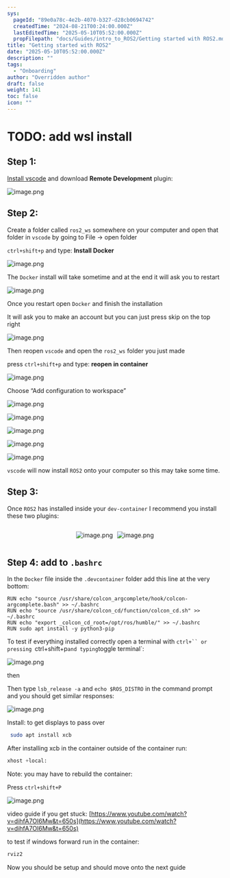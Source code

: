 ```yaml
---
sys:
  pageId: "89e0a78c-4e2b-4070-b327-d28cb0694742"
  createdTime: "2024-08-21T00:24:00.000Z"
  lastEditedTime: "2025-05-10T05:52:00.000Z"
  propFilepath: "docs/Guides/intro_to_ROS2/Getting started with ROS2.md"
title: "Getting started with ROS2"
date: "2025-05-10T05:52:00.000Z"
description: ""
tags:
  - "Onboarding"
author: "Overridden author"
draft: false
weight: 141
toc: false
icon: ""
---
```


# TODO: add wsl install

## Step 1:

[Install vscode](https://code.visualstudio.com/download) and download **Remote Development** plugin:

![image.png](https://prod-files-secure.s3.us-west-2.amazonaws.com/d518164a-d88e-44d1-a4ee-3adb3bd8bce0/efb52993-1881-4a40-b95e-6f020334f022/image.png?X-Amz-Algorithm=AWS4-HMAC-SHA256&X-Amz-Content-Sha256=UNSIGNED-PAYLOAD&X-Amz-Credential=ASIAZI2LB4663S7CBGIP%2F20250627%2Fus-west-2%2Fs3%2Faws4_request&X-Amz-Date=20250627T230849Z&X-Amz-Expires=3600&X-Amz-Security-Token=IQoJb3JpZ2luX2VjEIb%2F%2F%2F%2F%2F%2F%2F%2F%2F%2FwEaCXVzLXdlc3QtMiJIMEYCIQCj6vtxASWhtYRj3dNFet9HJmpt3JaPJy5gzWEv2ecF8gIhAMt9TmfvhlJQT5Xg1ALdgtxCah7jEGcQ1hLypfsVcKFaKv8DCH8QABoMNjM3NDIzMTgzODA1IgyHsPOONyGJ0lA9YsIq3AMTHZ1EZ7XmKpXcft2UONOWtqmuVVqSmoG3gMCcfqTHmmXhcOH7nMqHXab1EZKCO8Rkkz0%2F3rohgTgkq%2FxVS0Z2GORiWSLP9gHW2Tk%2BM%2FuHktefIN8bUr1GJfRi%2BHSwwMV0dbWj7U5zuUSaSTuLw%2Fm84tRMvWHn8vXQNdd7d%2Ft6iG3uewoTGjqZ890uPdyTEvEcXZhS65Nj13chV77aM0vV732Zix%2BZRQxEgazmXpIUoMANtLeGXIQAkgHrWITSVlTsUrqvxloudOC5z5c428V2l3B%2B%2FbvaEExVRJb8%2FWwNQ4XyeWd6TcdbXZKWt8nne0151GVZQgA8mDqNC8nV%2BGbx4v6ZJBc3gFmGZe4WnXY3bZp%2F4Rt%2B3%2B1rtl6rXrfB9TinzXPnS%2Ff2j%2FeHsPHQvFbThAgJIyg2bPsekYqZJrIcNvgsgFmcSwZXs%2B98j7%2FTlKIptb9bTxuVPg5yxW%2F5ii9jYi0yyX1cI7qJu%2Fqxxy9QYCwBcSuJNbPta%2FMPD01x9c07ljcljrTTJ3g5JIGHODA7wG4VUjOQEFKNkl37Zuo9Z3nirNCAdjoXitT%2B7nkm%2B5RZmhIraau%2FVGOpoerqso2is2IqGQMpE5M%2BRE3wu3scerEp8S%2BolANqVJDjITDUrvzCBjqkAUn0WYnr51kDLCKjQsoZpMHr2%2Bj7HsHqQQPNG8UppaUtKMRNfoWh6Jvn%2FiMwOoynmtryGWYHiD0pe61xUeINQmFv1v%2B%2FHh25Tl8slCfPDSr6oTBlybJSoushivXaS8GsXuiTQcZD1pTI7GAivMp24rLcW6Rluh867AsI1UuJ0uJa47NTyy50g73BAuyGykaUS1e46P%2FDO8DOl0NeNOuK4gg8%2BFjV&X-Amz-Signature=a267e71600489394f947c4da95a4dfb154a1104e558401ced09599e2e62329ae&X-Amz-SignedHeaders=host&x-amz-checksum-mode=ENABLED&x-id=GetObject)

## Step 2:

Create a folder called `ros2_ws` somewhere on your computer and open that folder in `vscode` by going to File → open folder 

`ctrl+shift+p` and type: **Install Docker**

![image.png](https://prod-files-secure.s3.us-west-2.amazonaws.com/d518164a-d88e-44d1-a4ee-3adb3bd8bce0/2269dc0e-1cd5-47ff-bceb-c04ad9b2eab0/image.png?X-Amz-Algorithm=AWS4-HMAC-SHA256&X-Amz-Content-Sha256=UNSIGNED-PAYLOAD&X-Amz-Credential=ASIAZI2LB4663S7CBGIP%2F20250627%2Fus-west-2%2Fs3%2Faws4_request&X-Amz-Date=20250627T230849Z&X-Amz-Expires=3600&X-Amz-Security-Token=IQoJb3JpZ2luX2VjEIb%2F%2F%2F%2F%2F%2F%2F%2F%2F%2FwEaCXVzLXdlc3QtMiJIMEYCIQCj6vtxASWhtYRj3dNFet9HJmpt3JaPJy5gzWEv2ecF8gIhAMt9TmfvhlJQT5Xg1ALdgtxCah7jEGcQ1hLypfsVcKFaKv8DCH8QABoMNjM3NDIzMTgzODA1IgyHsPOONyGJ0lA9YsIq3AMTHZ1EZ7XmKpXcft2UONOWtqmuVVqSmoG3gMCcfqTHmmXhcOH7nMqHXab1EZKCO8Rkkz0%2F3rohgTgkq%2FxVS0Z2GORiWSLP9gHW2Tk%2BM%2FuHktefIN8bUr1GJfRi%2BHSwwMV0dbWj7U5zuUSaSTuLw%2Fm84tRMvWHn8vXQNdd7d%2Ft6iG3uewoTGjqZ890uPdyTEvEcXZhS65Nj13chV77aM0vV732Zix%2BZRQxEgazmXpIUoMANtLeGXIQAkgHrWITSVlTsUrqvxloudOC5z5c428V2l3B%2B%2FbvaEExVRJb8%2FWwNQ4XyeWd6TcdbXZKWt8nne0151GVZQgA8mDqNC8nV%2BGbx4v6ZJBc3gFmGZe4WnXY3bZp%2F4Rt%2B3%2B1rtl6rXrfB9TinzXPnS%2Ff2j%2FeHsPHQvFbThAgJIyg2bPsekYqZJrIcNvgsgFmcSwZXs%2B98j7%2FTlKIptb9bTxuVPg5yxW%2F5ii9jYi0yyX1cI7qJu%2Fqxxy9QYCwBcSuJNbPta%2FMPD01x9c07ljcljrTTJ3g5JIGHODA7wG4VUjOQEFKNkl37Zuo9Z3nirNCAdjoXitT%2B7nkm%2B5RZmhIraau%2FVGOpoerqso2is2IqGQMpE5M%2BRE3wu3scerEp8S%2BolANqVJDjITDUrvzCBjqkAUn0WYnr51kDLCKjQsoZpMHr2%2Bj7HsHqQQPNG8UppaUtKMRNfoWh6Jvn%2FiMwOoynmtryGWYHiD0pe61xUeINQmFv1v%2B%2FHh25Tl8slCfPDSr6oTBlybJSoushivXaS8GsXuiTQcZD1pTI7GAivMp24rLcW6Rluh867AsI1UuJ0uJa47NTyy50g73BAuyGykaUS1e46P%2FDO8DOl0NeNOuK4gg8%2BFjV&X-Amz-Signature=8f5985a850b514fa78d1e061a60c210f422716764423603eeef1a4dc2512118c&X-Amz-SignedHeaders=host&x-amz-checksum-mode=ENABLED&x-id=GetObject)

The `Docker` install will take sometime and at the end it will ask you to restart

![image.png](https://prod-files-secure.s3.us-west-2.amazonaws.com/d518164a-d88e-44d1-a4ee-3adb3bd8bce0/ed233f78-be33-4b1f-b89c-9c346c0e961e/image.png?X-Amz-Algorithm=AWS4-HMAC-SHA256&X-Amz-Content-Sha256=UNSIGNED-PAYLOAD&X-Amz-Credential=ASIAZI2LB4663S7CBGIP%2F20250627%2Fus-west-2%2Fs3%2Faws4_request&X-Amz-Date=20250627T230849Z&X-Amz-Expires=3600&X-Amz-Security-Token=IQoJb3JpZ2luX2VjEIb%2F%2F%2F%2F%2F%2F%2F%2F%2F%2FwEaCXVzLXdlc3QtMiJIMEYCIQCj6vtxASWhtYRj3dNFet9HJmpt3JaPJy5gzWEv2ecF8gIhAMt9TmfvhlJQT5Xg1ALdgtxCah7jEGcQ1hLypfsVcKFaKv8DCH8QABoMNjM3NDIzMTgzODA1IgyHsPOONyGJ0lA9YsIq3AMTHZ1EZ7XmKpXcft2UONOWtqmuVVqSmoG3gMCcfqTHmmXhcOH7nMqHXab1EZKCO8Rkkz0%2F3rohgTgkq%2FxVS0Z2GORiWSLP9gHW2Tk%2BM%2FuHktefIN8bUr1GJfRi%2BHSwwMV0dbWj7U5zuUSaSTuLw%2Fm84tRMvWHn8vXQNdd7d%2Ft6iG3uewoTGjqZ890uPdyTEvEcXZhS65Nj13chV77aM0vV732Zix%2BZRQxEgazmXpIUoMANtLeGXIQAkgHrWITSVlTsUrqvxloudOC5z5c428V2l3B%2B%2FbvaEExVRJb8%2FWwNQ4XyeWd6TcdbXZKWt8nne0151GVZQgA8mDqNC8nV%2BGbx4v6ZJBc3gFmGZe4WnXY3bZp%2F4Rt%2B3%2B1rtl6rXrfB9TinzXPnS%2Ff2j%2FeHsPHQvFbThAgJIyg2bPsekYqZJrIcNvgsgFmcSwZXs%2B98j7%2FTlKIptb9bTxuVPg5yxW%2F5ii9jYi0yyX1cI7qJu%2Fqxxy9QYCwBcSuJNbPta%2FMPD01x9c07ljcljrTTJ3g5JIGHODA7wG4VUjOQEFKNkl37Zuo9Z3nirNCAdjoXitT%2B7nkm%2B5RZmhIraau%2FVGOpoerqso2is2IqGQMpE5M%2BRE3wu3scerEp8S%2BolANqVJDjITDUrvzCBjqkAUn0WYnr51kDLCKjQsoZpMHr2%2Bj7HsHqQQPNG8UppaUtKMRNfoWh6Jvn%2FiMwOoynmtryGWYHiD0pe61xUeINQmFv1v%2B%2FHh25Tl8slCfPDSr6oTBlybJSoushivXaS8GsXuiTQcZD1pTI7GAivMp24rLcW6Rluh867AsI1UuJ0uJa47NTyy50g73BAuyGykaUS1e46P%2FDO8DOl0NeNOuK4gg8%2BFjV&X-Amz-Signature=f5902c98690150c017e932e0eadf9c2ce8eb2801f530da493fc1398849509243&X-Amz-SignedHeaders=host&x-amz-checksum-mode=ENABLED&x-id=GetObject)

Once you restart open `Docker` and finish the installation

It will ask you to make an account but you can just press skip on the top right

![image.png](https://prod-files-secure.s3.us-west-2.amazonaws.com/d518164a-d88e-44d1-a4ee-3adb3bd8bce0/21010ad9-1659-4fd9-9f59-9932a09b2a3d/image.png?X-Amz-Algorithm=AWS4-HMAC-SHA256&X-Amz-Content-Sha256=UNSIGNED-PAYLOAD&X-Amz-Credential=ASIAZI2LB4663S7CBGIP%2F20250627%2Fus-west-2%2Fs3%2Faws4_request&X-Amz-Date=20250627T230849Z&X-Amz-Expires=3600&X-Amz-Security-Token=IQoJb3JpZ2luX2VjEIb%2F%2F%2F%2F%2F%2F%2F%2F%2F%2FwEaCXVzLXdlc3QtMiJIMEYCIQCj6vtxASWhtYRj3dNFet9HJmpt3JaPJy5gzWEv2ecF8gIhAMt9TmfvhlJQT5Xg1ALdgtxCah7jEGcQ1hLypfsVcKFaKv8DCH8QABoMNjM3NDIzMTgzODA1IgyHsPOONyGJ0lA9YsIq3AMTHZ1EZ7XmKpXcft2UONOWtqmuVVqSmoG3gMCcfqTHmmXhcOH7nMqHXab1EZKCO8Rkkz0%2F3rohgTgkq%2FxVS0Z2GORiWSLP9gHW2Tk%2BM%2FuHktefIN8bUr1GJfRi%2BHSwwMV0dbWj7U5zuUSaSTuLw%2Fm84tRMvWHn8vXQNdd7d%2Ft6iG3uewoTGjqZ890uPdyTEvEcXZhS65Nj13chV77aM0vV732Zix%2BZRQxEgazmXpIUoMANtLeGXIQAkgHrWITSVlTsUrqvxloudOC5z5c428V2l3B%2B%2FbvaEExVRJb8%2FWwNQ4XyeWd6TcdbXZKWt8nne0151GVZQgA8mDqNC8nV%2BGbx4v6ZJBc3gFmGZe4WnXY3bZp%2F4Rt%2B3%2B1rtl6rXrfB9TinzXPnS%2Ff2j%2FeHsPHQvFbThAgJIyg2bPsekYqZJrIcNvgsgFmcSwZXs%2B98j7%2FTlKIptb9bTxuVPg5yxW%2F5ii9jYi0yyX1cI7qJu%2Fqxxy9QYCwBcSuJNbPta%2FMPD01x9c07ljcljrTTJ3g5JIGHODA7wG4VUjOQEFKNkl37Zuo9Z3nirNCAdjoXitT%2B7nkm%2B5RZmhIraau%2FVGOpoerqso2is2IqGQMpE5M%2BRE3wu3scerEp8S%2BolANqVJDjITDUrvzCBjqkAUn0WYnr51kDLCKjQsoZpMHr2%2Bj7HsHqQQPNG8UppaUtKMRNfoWh6Jvn%2FiMwOoynmtryGWYHiD0pe61xUeINQmFv1v%2B%2FHh25Tl8slCfPDSr6oTBlybJSoushivXaS8GsXuiTQcZD1pTI7GAivMp24rLcW6Rluh867AsI1UuJ0uJa47NTyy50g73BAuyGykaUS1e46P%2FDO8DOl0NeNOuK4gg8%2BFjV&X-Amz-Signature=50d4d5c02c5ee8e96a4220d924f51ea093abe38b11fab403eeb3c791d7cdfc2f&X-Amz-SignedHeaders=host&x-amz-checksum-mode=ENABLED&x-id=GetObject)

Then reopen `vscode` and open the `ros2_ws` folder you just made

press `ctrl+shift+p` and type: **reopen in container**

![image.png](https://prod-files-secure.s3.us-west-2.amazonaws.com/d518164a-d88e-44d1-a4ee-3adb3bd8bce0/4e93b8c2-41ad-488c-8095-c74205196118/image.png?X-Amz-Algorithm=AWS4-HMAC-SHA256&X-Amz-Content-Sha256=UNSIGNED-PAYLOAD&X-Amz-Credential=ASIAZI2LB4663S7CBGIP%2F20250627%2Fus-west-2%2Fs3%2Faws4_request&X-Amz-Date=20250627T230849Z&X-Amz-Expires=3600&X-Amz-Security-Token=IQoJb3JpZ2luX2VjEIb%2F%2F%2F%2F%2F%2F%2F%2F%2F%2FwEaCXVzLXdlc3QtMiJIMEYCIQCj6vtxASWhtYRj3dNFet9HJmpt3JaPJy5gzWEv2ecF8gIhAMt9TmfvhlJQT5Xg1ALdgtxCah7jEGcQ1hLypfsVcKFaKv8DCH8QABoMNjM3NDIzMTgzODA1IgyHsPOONyGJ0lA9YsIq3AMTHZ1EZ7XmKpXcft2UONOWtqmuVVqSmoG3gMCcfqTHmmXhcOH7nMqHXab1EZKCO8Rkkz0%2F3rohgTgkq%2FxVS0Z2GORiWSLP9gHW2Tk%2BM%2FuHktefIN8bUr1GJfRi%2BHSwwMV0dbWj7U5zuUSaSTuLw%2Fm84tRMvWHn8vXQNdd7d%2Ft6iG3uewoTGjqZ890uPdyTEvEcXZhS65Nj13chV77aM0vV732Zix%2BZRQxEgazmXpIUoMANtLeGXIQAkgHrWITSVlTsUrqvxloudOC5z5c428V2l3B%2B%2FbvaEExVRJb8%2FWwNQ4XyeWd6TcdbXZKWt8nne0151GVZQgA8mDqNC8nV%2BGbx4v6ZJBc3gFmGZe4WnXY3bZp%2F4Rt%2B3%2B1rtl6rXrfB9TinzXPnS%2Ff2j%2FeHsPHQvFbThAgJIyg2bPsekYqZJrIcNvgsgFmcSwZXs%2B98j7%2FTlKIptb9bTxuVPg5yxW%2F5ii9jYi0yyX1cI7qJu%2Fqxxy9QYCwBcSuJNbPta%2FMPD01x9c07ljcljrTTJ3g5JIGHODA7wG4VUjOQEFKNkl37Zuo9Z3nirNCAdjoXitT%2B7nkm%2B5RZmhIraau%2FVGOpoerqso2is2IqGQMpE5M%2BRE3wu3scerEp8S%2BolANqVJDjITDUrvzCBjqkAUn0WYnr51kDLCKjQsoZpMHr2%2Bj7HsHqQQPNG8UppaUtKMRNfoWh6Jvn%2FiMwOoynmtryGWYHiD0pe61xUeINQmFv1v%2B%2FHh25Tl8slCfPDSr6oTBlybJSoushivXaS8GsXuiTQcZD1pTI7GAivMp24rLcW6Rluh867AsI1UuJ0uJa47NTyy50g73BAuyGykaUS1e46P%2FDO8DOl0NeNOuK4gg8%2BFjV&X-Amz-Signature=74a6895ecda9edad200da5ba0df79008234d871231c5359ebc9145ccf7d1e35a&X-Amz-SignedHeaders=host&x-amz-checksum-mode=ENABLED&x-id=GetObject)

Choose “Add configuration to workspace”

![image.png](https://prod-files-secure.s3.us-west-2.amazonaws.com/d518164a-d88e-44d1-a4ee-3adb3bd8bce0/9560b282-5060-4989-ba37-97e7b2c22476/image.png?X-Amz-Algorithm=AWS4-HMAC-SHA256&X-Amz-Content-Sha256=UNSIGNED-PAYLOAD&X-Amz-Credential=ASIAZI2LB4663S7CBGIP%2F20250627%2Fus-west-2%2Fs3%2Faws4_request&X-Amz-Date=20250627T230849Z&X-Amz-Expires=3600&X-Amz-Security-Token=IQoJb3JpZ2luX2VjEIb%2F%2F%2F%2F%2F%2F%2F%2F%2F%2FwEaCXVzLXdlc3QtMiJIMEYCIQCj6vtxASWhtYRj3dNFet9HJmpt3JaPJy5gzWEv2ecF8gIhAMt9TmfvhlJQT5Xg1ALdgtxCah7jEGcQ1hLypfsVcKFaKv8DCH8QABoMNjM3NDIzMTgzODA1IgyHsPOONyGJ0lA9YsIq3AMTHZ1EZ7XmKpXcft2UONOWtqmuVVqSmoG3gMCcfqTHmmXhcOH7nMqHXab1EZKCO8Rkkz0%2F3rohgTgkq%2FxVS0Z2GORiWSLP9gHW2Tk%2BM%2FuHktefIN8bUr1GJfRi%2BHSwwMV0dbWj7U5zuUSaSTuLw%2Fm84tRMvWHn8vXQNdd7d%2Ft6iG3uewoTGjqZ890uPdyTEvEcXZhS65Nj13chV77aM0vV732Zix%2BZRQxEgazmXpIUoMANtLeGXIQAkgHrWITSVlTsUrqvxloudOC5z5c428V2l3B%2B%2FbvaEExVRJb8%2FWwNQ4XyeWd6TcdbXZKWt8nne0151GVZQgA8mDqNC8nV%2BGbx4v6ZJBc3gFmGZe4WnXY3bZp%2F4Rt%2B3%2B1rtl6rXrfB9TinzXPnS%2Ff2j%2FeHsPHQvFbThAgJIyg2bPsekYqZJrIcNvgsgFmcSwZXs%2B98j7%2FTlKIptb9bTxuVPg5yxW%2F5ii9jYi0yyX1cI7qJu%2Fqxxy9QYCwBcSuJNbPta%2FMPD01x9c07ljcljrTTJ3g5JIGHODA7wG4VUjOQEFKNkl37Zuo9Z3nirNCAdjoXitT%2B7nkm%2B5RZmhIraau%2FVGOpoerqso2is2IqGQMpE5M%2BRE3wu3scerEp8S%2BolANqVJDjITDUrvzCBjqkAUn0WYnr51kDLCKjQsoZpMHr2%2Bj7HsHqQQPNG8UppaUtKMRNfoWh6Jvn%2FiMwOoynmtryGWYHiD0pe61xUeINQmFv1v%2B%2FHh25Tl8slCfPDSr6oTBlybJSoushivXaS8GsXuiTQcZD1pTI7GAivMp24rLcW6Rluh867AsI1UuJ0uJa47NTyy50g73BAuyGykaUS1e46P%2FDO8DOl0NeNOuK4gg8%2BFjV&X-Amz-Signature=871e86d2baa595f92c04fcb35a34c706bb30eeb070998b820065c5828f59e9ed&X-Amz-SignedHeaders=host&x-amz-checksum-mode=ENABLED&x-id=GetObject)

![image.png](https://prod-files-secure.s3.us-west-2.amazonaws.com/d518164a-d88e-44d1-a4ee-3adb3bd8bce0/2ee63f81-886b-48e8-a553-dc6e5eac99e4/image.png?X-Amz-Algorithm=AWS4-HMAC-SHA256&X-Amz-Content-Sha256=UNSIGNED-PAYLOAD&X-Amz-Credential=ASIAZI2LB4663S7CBGIP%2F20250627%2Fus-west-2%2Fs3%2Faws4_request&X-Amz-Date=20250627T230849Z&X-Amz-Expires=3600&X-Amz-Security-Token=IQoJb3JpZ2luX2VjEIb%2F%2F%2F%2F%2F%2F%2F%2F%2F%2FwEaCXVzLXdlc3QtMiJIMEYCIQCj6vtxASWhtYRj3dNFet9HJmpt3JaPJy5gzWEv2ecF8gIhAMt9TmfvhlJQT5Xg1ALdgtxCah7jEGcQ1hLypfsVcKFaKv8DCH8QABoMNjM3NDIzMTgzODA1IgyHsPOONyGJ0lA9YsIq3AMTHZ1EZ7XmKpXcft2UONOWtqmuVVqSmoG3gMCcfqTHmmXhcOH7nMqHXab1EZKCO8Rkkz0%2F3rohgTgkq%2FxVS0Z2GORiWSLP9gHW2Tk%2BM%2FuHktefIN8bUr1GJfRi%2BHSwwMV0dbWj7U5zuUSaSTuLw%2Fm84tRMvWHn8vXQNdd7d%2Ft6iG3uewoTGjqZ890uPdyTEvEcXZhS65Nj13chV77aM0vV732Zix%2BZRQxEgazmXpIUoMANtLeGXIQAkgHrWITSVlTsUrqvxloudOC5z5c428V2l3B%2B%2FbvaEExVRJb8%2FWwNQ4XyeWd6TcdbXZKWt8nne0151GVZQgA8mDqNC8nV%2BGbx4v6ZJBc3gFmGZe4WnXY3bZp%2F4Rt%2B3%2B1rtl6rXrfB9TinzXPnS%2Ff2j%2FeHsPHQvFbThAgJIyg2bPsekYqZJrIcNvgsgFmcSwZXs%2B98j7%2FTlKIptb9bTxuVPg5yxW%2F5ii9jYi0yyX1cI7qJu%2Fqxxy9QYCwBcSuJNbPta%2FMPD01x9c07ljcljrTTJ3g5JIGHODA7wG4VUjOQEFKNkl37Zuo9Z3nirNCAdjoXitT%2B7nkm%2B5RZmhIraau%2FVGOpoerqso2is2IqGQMpE5M%2BRE3wu3scerEp8S%2BolANqVJDjITDUrvzCBjqkAUn0WYnr51kDLCKjQsoZpMHr2%2Bj7HsHqQQPNG8UppaUtKMRNfoWh6Jvn%2FiMwOoynmtryGWYHiD0pe61xUeINQmFv1v%2B%2FHh25Tl8slCfPDSr6oTBlybJSoushivXaS8GsXuiTQcZD1pTI7GAivMp24rLcW6Rluh867AsI1UuJ0uJa47NTyy50g73BAuyGykaUS1e46P%2FDO8DOl0NeNOuK4gg8%2BFjV&X-Amz-Signature=ca5c1644f936c6fe114782e9a19e1654f28d6b51ade6214ca44673151d35c228&X-Amz-SignedHeaders=host&x-amz-checksum-mode=ENABLED&x-id=GetObject)

![image.png](https://prod-files-secure.s3.us-west-2.amazonaws.com/d518164a-d88e-44d1-a4ee-3adb3bd8bce0/ae1580b2-b048-407e-aed9-b584224a7a04/image.png?X-Amz-Algorithm=AWS4-HMAC-SHA256&X-Amz-Content-Sha256=UNSIGNED-PAYLOAD&X-Amz-Credential=ASIAZI2LB4663S7CBGIP%2F20250627%2Fus-west-2%2Fs3%2Faws4_request&X-Amz-Date=20250627T230849Z&X-Amz-Expires=3600&X-Amz-Security-Token=IQoJb3JpZ2luX2VjEIb%2F%2F%2F%2F%2F%2F%2F%2F%2F%2FwEaCXVzLXdlc3QtMiJIMEYCIQCj6vtxASWhtYRj3dNFet9HJmpt3JaPJy5gzWEv2ecF8gIhAMt9TmfvhlJQT5Xg1ALdgtxCah7jEGcQ1hLypfsVcKFaKv8DCH8QABoMNjM3NDIzMTgzODA1IgyHsPOONyGJ0lA9YsIq3AMTHZ1EZ7XmKpXcft2UONOWtqmuVVqSmoG3gMCcfqTHmmXhcOH7nMqHXab1EZKCO8Rkkz0%2F3rohgTgkq%2FxVS0Z2GORiWSLP9gHW2Tk%2BM%2FuHktefIN8bUr1GJfRi%2BHSwwMV0dbWj7U5zuUSaSTuLw%2Fm84tRMvWHn8vXQNdd7d%2Ft6iG3uewoTGjqZ890uPdyTEvEcXZhS65Nj13chV77aM0vV732Zix%2BZRQxEgazmXpIUoMANtLeGXIQAkgHrWITSVlTsUrqvxloudOC5z5c428V2l3B%2B%2FbvaEExVRJb8%2FWwNQ4XyeWd6TcdbXZKWt8nne0151GVZQgA8mDqNC8nV%2BGbx4v6ZJBc3gFmGZe4WnXY3bZp%2F4Rt%2B3%2B1rtl6rXrfB9TinzXPnS%2Ff2j%2FeHsPHQvFbThAgJIyg2bPsekYqZJrIcNvgsgFmcSwZXs%2B98j7%2FTlKIptb9bTxuVPg5yxW%2F5ii9jYi0yyX1cI7qJu%2Fqxxy9QYCwBcSuJNbPta%2FMPD01x9c07ljcljrTTJ3g5JIGHODA7wG4VUjOQEFKNkl37Zuo9Z3nirNCAdjoXitT%2B7nkm%2B5RZmhIraau%2FVGOpoerqso2is2IqGQMpE5M%2BRE3wu3scerEp8S%2BolANqVJDjITDUrvzCBjqkAUn0WYnr51kDLCKjQsoZpMHr2%2Bj7HsHqQQPNG8UppaUtKMRNfoWh6Jvn%2FiMwOoynmtryGWYHiD0pe61xUeINQmFv1v%2B%2FHh25Tl8slCfPDSr6oTBlybJSoushivXaS8GsXuiTQcZD1pTI7GAivMp24rLcW6Rluh867AsI1UuJ0uJa47NTyy50g73BAuyGykaUS1e46P%2FDO8DOl0NeNOuK4gg8%2BFjV&X-Amz-Signature=390404db55a3ae6ed46aae3e9d37e9f5590d3f443fbbe9bc1e8fb19f40c1c372&X-Amz-SignedHeaders=host&x-amz-checksum-mode=ENABLED&x-id=GetObject)

![image.png](https://prod-files-secure.s3.us-west-2.amazonaws.com/d518164a-d88e-44d1-a4ee-3adb3bd8bce0/53255b28-f75e-430f-b9e3-c0ac8577e42b/image.png?X-Amz-Algorithm=AWS4-HMAC-SHA256&X-Amz-Content-Sha256=UNSIGNED-PAYLOAD&X-Amz-Credential=ASIAZI2LB4663S7CBGIP%2F20250627%2Fus-west-2%2Fs3%2Faws4_request&X-Amz-Date=20250627T230849Z&X-Amz-Expires=3600&X-Amz-Security-Token=IQoJb3JpZ2luX2VjEIb%2F%2F%2F%2F%2F%2F%2F%2F%2F%2FwEaCXVzLXdlc3QtMiJIMEYCIQCj6vtxASWhtYRj3dNFet9HJmpt3JaPJy5gzWEv2ecF8gIhAMt9TmfvhlJQT5Xg1ALdgtxCah7jEGcQ1hLypfsVcKFaKv8DCH8QABoMNjM3NDIzMTgzODA1IgyHsPOONyGJ0lA9YsIq3AMTHZ1EZ7XmKpXcft2UONOWtqmuVVqSmoG3gMCcfqTHmmXhcOH7nMqHXab1EZKCO8Rkkz0%2F3rohgTgkq%2FxVS0Z2GORiWSLP9gHW2Tk%2BM%2FuHktefIN8bUr1GJfRi%2BHSwwMV0dbWj7U5zuUSaSTuLw%2Fm84tRMvWHn8vXQNdd7d%2Ft6iG3uewoTGjqZ890uPdyTEvEcXZhS65Nj13chV77aM0vV732Zix%2BZRQxEgazmXpIUoMANtLeGXIQAkgHrWITSVlTsUrqvxloudOC5z5c428V2l3B%2B%2FbvaEExVRJb8%2FWwNQ4XyeWd6TcdbXZKWt8nne0151GVZQgA8mDqNC8nV%2BGbx4v6ZJBc3gFmGZe4WnXY3bZp%2F4Rt%2B3%2B1rtl6rXrfB9TinzXPnS%2Ff2j%2FeHsPHQvFbThAgJIyg2bPsekYqZJrIcNvgsgFmcSwZXs%2B98j7%2FTlKIptb9bTxuVPg5yxW%2F5ii9jYi0yyX1cI7qJu%2Fqxxy9QYCwBcSuJNbPta%2FMPD01x9c07ljcljrTTJ3g5JIGHODA7wG4VUjOQEFKNkl37Zuo9Z3nirNCAdjoXitT%2B7nkm%2B5RZmhIraau%2FVGOpoerqso2is2IqGQMpE5M%2BRE3wu3scerEp8S%2BolANqVJDjITDUrvzCBjqkAUn0WYnr51kDLCKjQsoZpMHr2%2Bj7HsHqQQPNG8UppaUtKMRNfoWh6Jvn%2FiMwOoynmtryGWYHiD0pe61xUeINQmFv1v%2B%2FHh25Tl8slCfPDSr6oTBlybJSoushivXaS8GsXuiTQcZD1pTI7GAivMp24rLcW6Rluh867AsI1UuJ0uJa47NTyy50g73BAuyGykaUS1e46P%2FDO8DOl0NeNOuK4gg8%2BFjV&X-Amz-Signature=07b96092e1967c964cafbc99327ed37f466443c78571a41a6b7bcd5e6e701db0&X-Amz-SignedHeaders=host&x-amz-checksum-mode=ENABLED&x-id=GetObject)

![image.png](https://prod-files-secure.s3.us-west-2.amazonaws.com/d518164a-d88e-44d1-a4ee-3adb3bd8bce0/7c562767-5af9-4ffb-97d1-327bcdf4ee00/image.png?X-Amz-Algorithm=AWS4-HMAC-SHA256&X-Amz-Content-Sha256=UNSIGNED-PAYLOAD&X-Amz-Credential=ASIAZI2LB4663S7CBGIP%2F20250627%2Fus-west-2%2Fs3%2Faws4_request&X-Amz-Date=20250627T230849Z&X-Amz-Expires=3600&X-Amz-Security-Token=IQoJb3JpZ2luX2VjEIb%2F%2F%2F%2F%2F%2F%2F%2F%2F%2FwEaCXVzLXdlc3QtMiJIMEYCIQCj6vtxASWhtYRj3dNFet9HJmpt3JaPJy5gzWEv2ecF8gIhAMt9TmfvhlJQT5Xg1ALdgtxCah7jEGcQ1hLypfsVcKFaKv8DCH8QABoMNjM3NDIzMTgzODA1IgyHsPOONyGJ0lA9YsIq3AMTHZ1EZ7XmKpXcft2UONOWtqmuVVqSmoG3gMCcfqTHmmXhcOH7nMqHXab1EZKCO8Rkkz0%2F3rohgTgkq%2FxVS0Z2GORiWSLP9gHW2Tk%2BM%2FuHktefIN8bUr1GJfRi%2BHSwwMV0dbWj7U5zuUSaSTuLw%2Fm84tRMvWHn8vXQNdd7d%2Ft6iG3uewoTGjqZ890uPdyTEvEcXZhS65Nj13chV77aM0vV732Zix%2BZRQxEgazmXpIUoMANtLeGXIQAkgHrWITSVlTsUrqvxloudOC5z5c428V2l3B%2B%2FbvaEExVRJb8%2FWwNQ4XyeWd6TcdbXZKWt8nne0151GVZQgA8mDqNC8nV%2BGbx4v6ZJBc3gFmGZe4WnXY3bZp%2F4Rt%2B3%2B1rtl6rXrfB9TinzXPnS%2Ff2j%2FeHsPHQvFbThAgJIyg2bPsekYqZJrIcNvgsgFmcSwZXs%2B98j7%2FTlKIptb9bTxuVPg5yxW%2F5ii9jYi0yyX1cI7qJu%2Fqxxy9QYCwBcSuJNbPta%2FMPD01x9c07ljcljrTTJ3g5JIGHODA7wG4VUjOQEFKNkl37Zuo9Z3nirNCAdjoXitT%2B7nkm%2B5RZmhIraau%2FVGOpoerqso2is2IqGQMpE5M%2BRE3wu3scerEp8S%2BolANqVJDjITDUrvzCBjqkAUn0WYnr51kDLCKjQsoZpMHr2%2Bj7HsHqQQPNG8UppaUtKMRNfoWh6Jvn%2FiMwOoynmtryGWYHiD0pe61xUeINQmFv1v%2B%2FHh25Tl8slCfPDSr6oTBlybJSoushivXaS8GsXuiTQcZD1pTI7GAivMp24rLcW6Rluh867AsI1UuJ0uJa47NTyy50g73BAuyGykaUS1e46P%2FDO8DOl0NeNOuK4gg8%2BFjV&X-Amz-Signature=3a58174ad40337e444b6e6ebbf3d9c00fd8a0a0a259e8e0932017b034d15c8d7&X-Amz-SignedHeaders=host&x-amz-checksum-mode=ENABLED&x-id=GetObject)

`vscode` will now install `ROS2` onto your computer so this may take some time.

## Step 3:

Once `ROS2` has installed inside your `dev-container` I recommend you install these two plugins:

<div style="display: flex;flex-direction: row; column-gap:10px; max-width: 630px;justify-content: center;">
<div>

![image.png](https://prod-files-secure.s3.us-west-2.amazonaws.com/d518164a-d88e-44d1-a4ee-3adb3bd8bce0/3fc3d550-5a54-4ba1-ba6b-faa01cdb7369/image.png?X-Amz-Algorithm=AWS4-HMAC-SHA256&X-Amz-Content-Sha256=UNSIGNED-PAYLOAD&X-Amz-Credential=ASIAZI2LB4664S2CWBCW%2F20250627%2Fus-west-2%2Fs3%2Faws4_request&X-Amz-Date=20250627T230850Z&X-Amz-Expires=3600&X-Amz-Security-Token=IQoJb3JpZ2luX2VjEIb%2F%2F%2F%2F%2F%2F%2F%2F%2F%2FwEaCXVzLXdlc3QtMiJIMEYCIQCgnLmmxwS8YjLyc3J6jlQ7bSHS%2FFF0um6i8zDWDKH%2FPwIhALaoIdtJLLIoNM3zOhmPPTNY6fYkAKqgd4Q7k4pCo6d8Kv8DCH8QABoMNjM3NDIzMTgzODA1IgyWgAOM1KxsMFtzgZcq3AODDDcGoSbNBgfAsdb6qoWzFpXNL0REtA1sW5DdIYUC2v3dR6Wf%2FwuzoRBlSf5txRODOvwXoBG13TQ4%2BZ97mK5u9e3tik%2FLNOqUf%2FlB1Pm2iXgbDVY9kxabVHxtvIcnoeCMUVZ2zm2JILBnyokpzWpgYO1HH9%2FCZQdJHGkSu4PMG16I8PfAskBo5JcYuk8qeEFxJ0DzXm7b67%2BUCnoy2KUczwjCBtAsxIzS1Db9PNgKN9nxUOLIVTqPypWbPckFu9vFMcEI5Ms7KWNzEeQz6gfVohXQQ%2FK%2F%2B%2BbhSCE5Ki8orTkxulz2jOW9vIDutJh%2BniqJwlcIjvf7s5j%2FW9z%2F7%2BFUs9%2BVyeZSHTtu9aza8eDcSPbOkOh8kUPnLSo2bCIf7m5cOWbbC8cQ9igHUn0JmJzHo1Pzxdf2jzZ6wUCEUsVQZ2tcT%2BuuI2c34eIjMFt4yBGgEq4mRw4enopk6Isd8Q1ckaGtlkat8TykpRz8N68L3QJ7T9GCCjA3xsZ%2FvwPSVcVIq7gq9wtF0Hf%2F0tZfUwAa1GjSnr4PPSUyi01jmJDhXjntYxjT8JnpcseEh651hMxa5qNhHpbODNKnbcyxXaT0CxYEsL3xP4Zh00aWPLgdI4lMmg1JeK4vG%2BUaMzDnrvzCBjqkAfyAfkbBYKt1lGp%2FsuAXjUzSsFHgL5r%2FeTAVLldc3v%2Fc6F4kxCS08RPH80Bi2Z3A5NDAyX7h7zjbGCAptSbUFkb2wU84%2FAmFr%2Ft9mcoadtCA9Idi0TbXr0yKOBcNH67lndBoHGjR%2Fcc6JmHMO06K1VKlo2W8%2BzZ2tzu3ixdN6UxQJ4uH6Tz8j%2BT16rMh6ouWH86CJpCC8Abj3LEnI28Meo8qxDkn&X-Amz-Signature=031b0d462fb30e91d4e77a6951948f379ab2290072229bfbbea0de4bde7fadad&X-Amz-SignedHeaders=host&x-amz-checksum-mode=ENABLED&x-id=GetObject)

</div>
<div>

![image.png](https://prod-files-secure.s3.us-west-2.amazonaws.com/d518164a-d88e-44d1-a4ee-3adb3bd8bce0/d994cc66-13c2-4093-a5a3-f84cf4601a82/image.png?X-Amz-Algorithm=AWS4-HMAC-SHA256&X-Amz-Content-Sha256=UNSIGNED-PAYLOAD&X-Amz-Credential=ASIAZI2LB466QDPTP4CW%2F20250627%2Fus-west-2%2Fs3%2Faws4_request&X-Amz-Date=20250627T230851Z&X-Amz-Expires=3600&X-Amz-Security-Token=IQoJb3JpZ2luX2VjEIb%2F%2F%2F%2F%2F%2F%2F%2F%2F%2FwEaCXVzLXdlc3QtMiJGMEQCIAT2Z%2BVBj%2B%2FZXrqCfym2ddXmAD0L43uB5OsubYqbawBuAiAPHvVhUnBoWbeu%2FJModECNNjZ5oYU8modZQUxsFe%2BG%2Fyr%2FAwh%2FEAAaDDYzNzQyMzE4MzgwNSIMI23yJPJn3iwgQzYuKtwDEXnEPkLtCvX7bY5gvNuUNVZeFS1KzxQ1DtBevnPoMKeh22J4IxTCfAlKfvq1ZdAGh8ErsYd9fNns8A30%2F58lHTrD7JAvCmnj2ho6tpGnyshJjW%2FZ9JQ%2F6EGNgmyYPRJCNW20N63be7U4f58qQYij0ZkovQ8e8WjoTYhTmKmu7rB6Rqaozgxj%2FceCzy8FUUGkHPaIr0k1aGyQrFQ9uKnafdc9cuxHhdCuCVZWfB%2FWdqLi%2FAH%2BIl3nLum01U581EvjhrMA7B5XaQLKAH6VxXgC01RUvVDy4Wb9SL6%2BRjHwrghu1Vpa87U5ebG9tDCsm%2FyCnf7i8sKiWdLp%2BpshkKG9iFwpq4mULL8p8iCIuav3ugeKxThmo5lzOa5KYfOWohe%2BRbygnm3ft39HinzxmjQI4lRIVvIcjBo0DrxhXgESs2LsHLsUWnliiI9GmTOOmA0ZWuxPZ5NlWlfRkwA5SDHBPS56MqNSwlXhKdNtn5fcf4vCziX7AfKZLQVCXgoeRjMYJbKDBcgdIqHPHPvibi0vMABEAoY0qtWqA%2F8yKiZoIME8Lx1SnrIDdCczm3mWHqbKUU1fDYhXZbEmrF9BIeRkQWZk0WopkUVnmUp5PL2x7kU6u0wikuvl5w3cn1Uw5a78wgY6pgH6%2F8DpVnFjMv9m3LtV2xl3K35BlCCzd9F5yc2YvuPAxzoZKgJxI8QJB%2Fgxh3XoWnWQGMHRS9VomES1jrlXa3QGig4vDAEO7Ll2U3DEAl0yT2UqoB3cxQHzJhvZ1%2FT38pAPDRAoPNeUqkPTOQbdiTy9XjbWlPceRqarNEmtWUcjYiwD3EBqAFQ%2Bws%2B9Up%2F2%2BQYFl820UNuG5wisYEJmhZNGvnVjiYI2&X-Amz-Signature=db2b9b2ed5659821b5878111207343cb1ba0a4a8a86168c2b61129362c0845a1&X-Amz-SignedHeaders=host&x-amz-checksum-mode=ENABLED&x-id=GetObject)

</div>
</div>

## Step 4: add to `.bashrc`

In the `Docker` file inside the `.devcontainer` folder add this line at the very bottom: 

```docker
RUN echo "source /usr/share/colcon_argcomplete/hook/colcon-argcomplete.bash" >> ~/.bashrc
RUN echo "source /usr/share/colcon_cd/function/colcon_cd.sh" >> ~/.bashrc
RUN echo "export _colcon_cd_root=/opt/ros/humble/" >> ~/.bashrc
RUN sudo apt install -y python3-pip 
```

To test if everything installed correctly open a terminal with `ctrl+`` or pressing `ctrl+shift+p` and typing `toggle terminal`:

![image.png](https://prod-files-secure.s3.us-west-2.amazonaws.com/d518164a-d88e-44d1-a4ee-3adb3bd8bce0/6a4943d8-b04e-4c02-9a58-775f3384d1a5/image.png?X-Amz-Algorithm=AWS4-HMAC-SHA256&X-Amz-Content-Sha256=UNSIGNED-PAYLOAD&X-Amz-Credential=ASIAZI2LB4663S7CBGIP%2F20250627%2Fus-west-2%2Fs3%2Faws4_request&X-Amz-Date=20250627T230849Z&X-Amz-Expires=3600&X-Amz-Security-Token=IQoJb3JpZ2luX2VjEIb%2F%2F%2F%2F%2F%2F%2F%2F%2F%2FwEaCXVzLXdlc3QtMiJIMEYCIQCj6vtxASWhtYRj3dNFet9HJmpt3JaPJy5gzWEv2ecF8gIhAMt9TmfvhlJQT5Xg1ALdgtxCah7jEGcQ1hLypfsVcKFaKv8DCH8QABoMNjM3NDIzMTgzODA1IgyHsPOONyGJ0lA9YsIq3AMTHZ1EZ7XmKpXcft2UONOWtqmuVVqSmoG3gMCcfqTHmmXhcOH7nMqHXab1EZKCO8Rkkz0%2F3rohgTgkq%2FxVS0Z2GORiWSLP9gHW2Tk%2BM%2FuHktefIN8bUr1GJfRi%2BHSwwMV0dbWj7U5zuUSaSTuLw%2Fm84tRMvWHn8vXQNdd7d%2Ft6iG3uewoTGjqZ890uPdyTEvEcXZhS65Nj13chV77aM0vV732Zix%2BZRQxEgazmXpIUoMANtLeGXIQAkgHrWITSVlTsUrqvxloudOC5z5c428V2l3B%2B%2FbvaEExVRJb8%2FWwNQ4XyeWd6TcdbXZKWt8nne0151GVZQgA8mDqNC8nV%2BGbx4v6ZJBc3gFmGZe4WnXY3bZp%2F4Rt%2B3%2B1rtl6rXrfB9TinzXPnS%2Ff2j%2FeHsPHQvFbThAgJIyg2bPsekYqZJrIcNvgsgFmcSwZXs%2B98j7%2FTlKIptb9bTxuVPg5yxW%2F5ii9jYi0yyX1cI7qJu%2Fqxxy9QYCwBcSuJNbPta%2FMPD01x9c07ljcljrTTJ3g5JIGHODA7wG4VUjOQEFKNkl37Zuo9Z3nirNCAdjoXitT%2B7nkm%2B5RZmhIraau%2FVGOpoerqso2is2IqGQMpE5M%2BRE3wu3scerEp8S%2BolANqVJDjITDUrvzCBjqkAUn0WYnr51kDLCKjQsoZpMHr2%2Bj7HsHqQQPNG8UppaUtKMRNfoWh6Jvn%2FiMwOoynmtryGWYHiD0pe61xUeINQmFv1v%2B%2FHh25Tl8slCfPDSr6oTBlybJSoushivXaS8GsXuiTQcZD1pTI7GAivMp24rLcW6Rluh867AsI1UuJ0uJa47NTyy50g73BAuyGykaUS1e46P%2FDO8DOl0NeNOuK4gg8%2BFjV&X-Amz-Signature=f765ea1979c0296c0304b0f220421443a193f3b3e2c2ce2a086276e89616ffd3&X-Amz-SignedHeaders=host&x-amz-checksum-mode=ENABLED&x-id=GetObject)

then 

Then type `lsb_release -a` and `echo $ROS_DISTRO` in the command prompt and you should get similar responses:

![image.png](https://prod-files-secure.s3.us-west-2.amazonaws.com/d518164a-d88e-44d1-a4ee-3adb3bd8bce0/3e635dec-a805-4e85-8b9e-d000e5b71a4e/image.png?X-Amz-Algorithm=AWS4-HMAC-SHA256&X-Amz-Content-Sha256=UNSIGNED-PAYLOAD&X-Amz-Credential=ASIAZI2LB4663S7CBGIP%2F20250627%2Fus-west-2%2Fs3%2Faws4_request&X-Amz-Date=20250627T230849Z&X-Amz-Expires=3600&X-Amz-Security-Token=IQoJb3JpZ2luX2VjEIb%2F%2F%2F%2F%2F%2F%2F%2F%2F%2FwEaCXVzLXdlc3QtMiJIMEYCIQCj6vtxASWhtYRj3dNFet9HJmpt3JaPJy5gzWEv2ecF8gIhAMt9TmfvhlJQT5Xg1ALdgtxCah7jEGcQ1hLypfsVcKFaKv8DCH8QABoMNjM3NDIzMTgzODA1IgyHsPOONyGJ0lA9YsIq3AMTHZ1EZ7XmKpXcft2UONOWtqmuVVqSmoG3gMCcfqTHmmXhcOH7nMqHXab1EZKCO8Rkkz0%2F3rohgTgkq%2FxVS0Z2GORiWSLP9gHW2Tk%2BM%2FuHktefIN8bUr1GJfRi%2BHSwwMV0dbWj7U5zuUSaSTuLw%2Fm84tRMvWHn8vXQNdd7d%2Ft6iG3uewoTGjqZ890uPdyTEvEcXZhS65Nj13chV77aM0vV732Zix%2BZRQxEgazmXpIUoMANtLeGXIQAkgHrWITSVlTsUrqvxloudOC5z5c428V2l3B%2B%2FbvaEExVRJb8%2FWwNQ4XyeWd6TcdbXZKWt8nne0151GVZQgA8mDqNC8nV%2BGbx4v6ZJBc3gFmGZe4WnXY3bZp%2F4Rt%2B3%2B1rtl6rXrfB9TinzXPnS%2Ff2j%2FeHsPHQvFbThAgJIyg2bPsekYqZJrIcNvgsgFmcSwZXs%2B98j7%2FTlKIptb9bTxuVPg5yxW%2F5ii9jYi0yyX1cI7qJu%2Fqxxy9QYCwBcSuJNbPta%2FMPD01x9c07ljcljrTTJ3g5JIGHODA7wG4VUjOQEFKNkl37Zuo9Z3nirNCAdjoXitT%2B7nkm%2B5RZmhIraau%2FVGOpoerqso2is2IqGQMpE5M%2BRE3wu3scerEp8S%2BolANqVJDjITDUrvzCBjqkAUn0WYnr51kDLCKjQsoZpMHr2%2Bj7HsHqQQPNG8UppaUtKMRNfoWh6Jvn%2FiMwOoynmtryGWYHiD0pe61xUeINQmFv1v%2B%2FHh25Tl8slCfPDSr6oTBlybJSoushivXaS8GsXuiTQcZD1pTI7GAivMp24rLcW6Rluh867AsI1UuJ0uJa47NTyy50g73BAuyGykaUS1e46P%2FDO8DOl0NeNOuK4gg8%2BFjV&X-Amz-Signature=0c8fa55d4f5a6aa9c3e63d65b0a62d3ed9397029e50bd537363adae5f4cfb049&X-Amz-SignedHeaders=host&x-amz-checksum-mode=ENABLED&x-id=GetObject)

Install:  to get displays to pass over

```bash
 sudo apt install xcb
```

After installing xcb in the container outside of the container run:

```python
xhost +local:
```

Note: you may have to rebuild the container:

Press `ctrl+shift+P`

![image.png](https://prod-files-secure.s3.us-west-2.amazonaws.com/d518164a-d88e-44d1-a4ee-3adb3bd8bce0/6c2be660-2618-4c38-9c26-53554f7a0b7b/image.png?X-Amz-Algorithm=AWS4-HMAC-SHA256&X-Amz-Content-Sha256=UNSIGNED-PAYLOAD&X-Amz-Credential=ASIAZI2LB4663S7CBGIP%2F20250627%2Fus-west-2%2Fs3%2Faws4_request&X-Amz-Date=20250627T230849Z&X-Amz-Expires=3600&X-Amz-Security-Token=IQoJb3JpZ2luX2VjEIb%2F%2F%2F%2F%2F%2F%2F%2F%2F%2FwEaCXVzLXdlc3QtMiJIMEYCIQCj6vtxASWhtYRj3dNFet9HJmpt3JaPJy5gzWEv2ecF8gIhAMt9TmfvhlJQT5Xg1ALdgtxCah7jEGcQ1hLypfsVcKFaKv8DCH8QABoMNjM3NDIzMTgzODA1IgyHsPOONyGJ0lA9YsIq3AMTHZ1EZ7XmKpXcft2UONOWtqmuVVqSmoG3gMCcfqTHmmXhcOH7nMqHXab1EZKCO8Rkkz0%2F3rohgTgkq%2FxVS0Z2GORiWSLP9gHW2Tk%2BM%2FuHktefIN8bUr1GJfRi%2BHSwwMV0dbWj7U5zuUSaSTuLw%2Fm84tRMvWHn8vXQNdd7d%2Ft6iG3uewoTGjqZ890uPdyTEvEcXZhS65Nj13chV77aM0vV732Zix%2BZRQxEgazmXpIUoMANtLeGXIQAkgHrWITSVlTsUrqvxloudOC5z5c428V2l3B%2B%2FbvaEExVRJb8%2FWwNQ4XyeWd6TcdbXZKWt8nne0151GVZQgA8mDqNC8nV%2BGbx4v6ZJBc3gFmGZe4WnXY3bZp%2F4Rt%2B3%2B1rtl6rXrfB9TinzXPnS%2Ff2j%2FeHsPHQvFbThAgJIyg2bPsekYqZJrIcNvgsgFmcSwZXs%2B98j7%2FTlKIptb9bTxuVPg5yxW%2F5ii9jYi0yyX1cI7qJu%2Fqxxy9QYCwBcSuJNbPta%2FMPD01x9c07ljcljrTTJ3g5JIGHODA7wG4VUjOQEFKNkl37Zuo9Z3nirNCAdjoXitT%2B7nkm%2B5RZmhIraau%2FVGOpoerqso2is2IqGQMpE5M%2BRE3wu3scerEp8S%2BolANqVJDjITDUrvzCBjqkAUn0WYnr51kDLCKjQsoZpMHr2%2Bj7HsHqQQPNG8UppaUtKMRNfoWh6Jvn%2FiMwOoynmtryGWYHiD0pe61xUeINQmFv1v%2B%2FHh25Tl8slCfPDSr6oTBlybJSoushivXaS8GsXuiTQcZD1pTI7GAivMp24rLcW6Rluh867AsI1UuJ0uJa47NTyy50g73BAuyGykaUS1e46P%2FDO8DOl0NeNOuK4gg8%2BFjV&X-Amz-Signature=8a9ef4dcb52ebe013ec1a6f3c937353b0201811517b00375ab6a755aabc4e805&X-Amz-SignedHeaders=host&x-amz-checksum-mode=ENABLED&x-id=GetObject)

video guide if you get stuck: [https://www.youtube.com/watch?v=dihfA7Ol6Mw&t=650s](https://www.youtube.com/watch?v=dihfA7Ol6Mw&t=650s)

to test if windows forward run in the container:

```bash
rviz2
```

Now you should be setup and should move onto the next guide 
